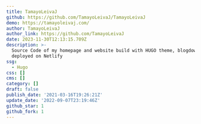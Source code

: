 ```yaml
---
title: TamayoLeivaJ
github: https://github.com/TamayoLeivaJ/TamayoLeivaJ
demo: https://tamayoleivaj.com/
author: TamayoLeivaJ
author_link: https://github.com/TamayoLeivaJ
date: 2023-11-30T12:13:15.709Z
description: >-
  Source Code of my homepage and website build with HUGO theme, blogdown and
  deployed on Netlify
ssg:
  - Hugo
css: []
cms: []
category: []
draft: false
publish_date: '2021-03-16T19:26:21Z'
update_date: '2022-09-07T23:19:46Z'
github_star: 1
github_fork: 1
---
```

